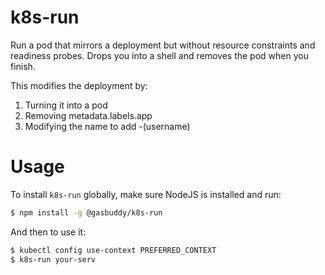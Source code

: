 k8s-run
======================
Run a pod that mirrors a deployment but without resource constraints and readiness probes. Drops you into a shell
and removes the pod when you finish.

This modifies the deployment by:

1. Turning it into a pod
2. Removing metadata.labels.app
3. Modifying the name to add -(username)

Usage
=====

To install `k8s-run` globally, make sure NodeJS is installed and run:
```sh
$ npm install -g @gasbuddy/k8s-run
```
And then to use it:
```sh
$ kubectl config use-context PREFERRED_CONTEXT
$ k8s-run your-serv
```

